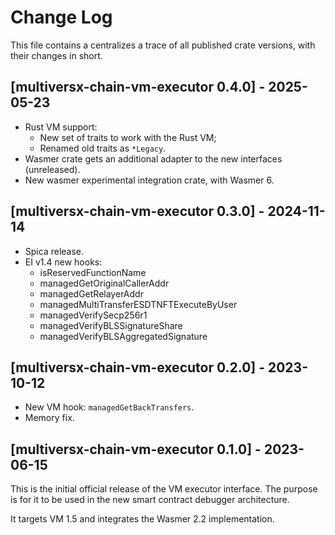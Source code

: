 # Change Log

This file contains a centralizes a trace of all published crate versions, with their changes in short.

## [multiversx-chain-vm-executor 0.4.0] - 2025-05-23
- Rust VM support:
    - New set of traits to work with the Rust VM;
    - Renamed old traits as `*Legacy`.
- Wasmer crate gets an additional adapter to the new interfaces (unreleased).
- New wasmer experimental integration crate, with Wasmer 6.

## [multiversx-chain-vm-executor 0.3.0] - 2024-11-14
- Spica release.
- EI v1.4 new hooks:
    - isReservedFunctionName
    - managedGetOriginalCallerAddr
    - managedGetRelayerAddr
    - managedMultiTransferESDTNFTExecuteByUser
    - managedVerifySecp256r1
    - managedVerifyBLSSignatureShare
    - managedVerifyBLSAggregatedSignature

## [multiversx-chain-vm-executor 0.2.0] - 2023-10-12
- New VM hook: `managedGetBackTransfers`.
- Memory fix.

## [multiversx-chain-vm-executor 0.1.0] - 2023-06-15
This is the initial official release of the VM executor interface. The purpose is for it to be used in the new smart contract debugger architecture.

It targets VM 1.5 and integrates the Wasmer 2.2 implementation.
